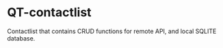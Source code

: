 # QT-contactlist
Contactlist that contains CRUD functions for remote API, and local SQLITE database.
